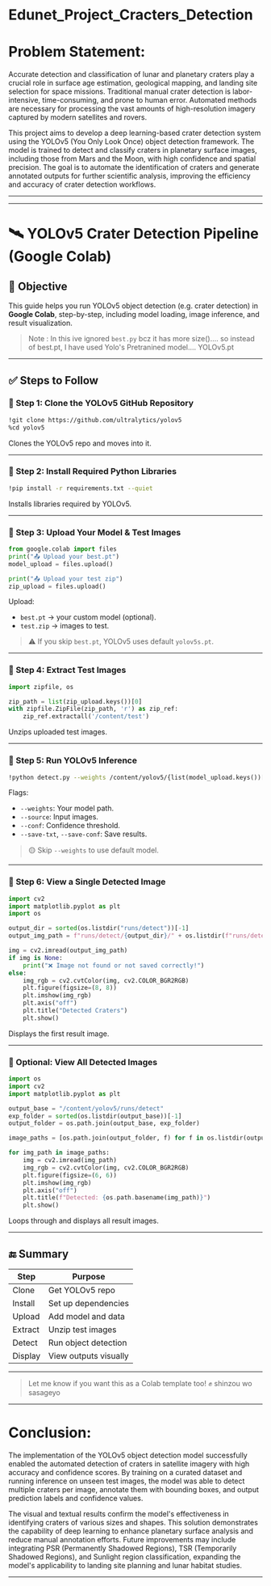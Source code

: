 # Edunet_Project_Cracters_Detection
# Problem Statement:
Accurate detection and classification of lunar and planetary craters play a crucial role in surface age estimation, geological mapping, and landing site selection for space missions. Traditional manual crater detection is labor-intensive, time-consuming, and prone to human error. Automated methods are necessary for processing the vast amounts of high-resolution imagery captured by modern satellites and rovers.

This project aims to develop a deep learning-based crater detection system using the YOLOv5 (You Only Look Once) object detection framework. The model is trained to detect and classify craters in planetary surface images, including those from Mars and the Moon, with high confidence and spatial precision. The goal is to automate the identification of craters and generate annotated outputs for further scientific analysis, improving the efficiency and accuracy of crater detection workflows.
<hr>
<hr>

# 🛰️ YOLOv5 Crater Detection Pipeline (Google Colab)

## 📌 Objective
This guide helps you run YOLOv5 object detection (e.g. crater detection) in **Google Colab**, step-by-step, including model loading, image inference, and result visualization.
> Note : In this ive ignored `best.py` bcz it has more size().... so instead of best.pt, I have used Yolo's Pretranined model.... YOLOv5.pt

---

## ✅ Steps to Follow

### 🔹 Step 1: Clone the YOLOv5 GitHub Repository
```bash
!git clone https://github.com/ultralytics/yolov5
%cd yolov5
```
Clones the YOLOv5 repo and moves into it.

---

### 🔹 Step 2: Install Required Python Libraries
```bash
!pip install -r requirements.txt --quiet
```
Installs libraries required by YOLOv5.

---

### 🔹 Step 3: Upload Your Model & Test Images
```python
from google.colab import files
print("📤 Upload your best.pt")
model_upload = files.upload()

print("📤 Upload your test zip")
zip_upload = files.upload()
```
Upload:
- `best.pt` → your custom model (optional).
- `test.zip` → images to test.

> ⚠️ If you skip `best.pt`, YOLOv5 uses default `yolov5s.pt`.

---

### 🔹 Step 4: Extract Test Images
```python
import zipfile, os

zip_path = list(zip_upload.keys())[0]
with zipfile.ZipFile(zip_path, 'r') as zip_ref:
    zip_ref.extractall('/content/test')
```
Unzips uploaded test images.

---

### 🔹 Step 5: Run YOLOv5 Inference
```bash
!python detect.py --weights /content/yolov5/{list(model_upload.keys())[0]}                   --source /content/test/test/images                   --conf 0.4                   --save-txt                   --save-conf
```
Flags:
- `--weights`: Your model path.
- `--source`: Input images.
- `--conf`: Confidence threshold.
- `--save-txt`, `--save-conf`: Save results.

> 🟡 Skip `--weights` to use default model.

---

### 🔹 Step 6: View a Single Detected Image
```python
import cv2
import matplotlib.pyplot as plt
import os

output_dir = sorted(os.listdir("runs/detect"))[-1]
output_img_path = f"runs/detect/{output_dir}/" + os.listdir(f"runs/detect/{output_dir}")[0]

img = cv2.imread(output_img_path)
if img is None:
    print("❌ Image not found or not saved correctly!")
else:
    img_rgb = cv2.cvtColor(img, cv2.COLOR_BGR2RGB)
    plt.figure(figsize=(8, 8))
    plt.imshow(img_rgb)
    plt.axis("off")
    plt.title("Detected Craters")
    plt.show()
```
Displays the first result image.

---

### 🔹 Optional: View All Detected Images
```python
import os
import cv2
import matplotlib.pyplot as plt

output_base = "/content/yolov5/runs/detect"
exp_folder = sorted(os.listdir(output_base))[-1]
output_folder = os.path.join(output_base, exp_folder)

image_paths = [os.path.join(output_folder, f) for f in os.listdir(output_folder) if f.lower().endswith(('.jpg', '.png'))]

for img_path in image_paths:
    img = cv2.imread(img_path)
    img_rgb = cv2.cvtColor(img, cv2.COLOR_BGR2RGB)
    plt.figure(figsize=(6, 6))
    plt.imshow(img_rgb)
    plt.axis("off")
    plt.title(f"Detected: {os.path.basename(img_path)}")
    plt.show()
```
Loops through and displays all result images.

---

## 🔚 Summary

| Step | Purpose |
|------|---------|
| Clone | Get YOLOv5 repo |
| Install | Set up dependencies |
| Upload | Add model and data |
| Extract | Unzip test images |
| Detect | Run object detection |
| Display | View outputs visually |

---

> Let me know if you want this as a Colab template too! ✊ shinzou wo sasageyo

<hr> 

# Conclusion: 
The implementation of the YOLOv5 object detection model successfully enabled the automated detection of craters in satellite imagery with high accuracy and confidence scores. By training on a curated dataset and running inference on unseen test images, the model was able to detect multiple craters per image, annotate them with bounding boxes, and output prediction labels and confidence values.

The visual and textual results confirm the model's effectiveness in identifying craters of various sizes and shapes. This solution demonstrates the capability of deep learning to enhance planetary surface analysis and reduce manual annotation efforts. Future improvements may include integrating PSR (Permanently Shadowed Regions), TSR (Temporarily Shadowed Regions), and Sunlight region classification, expanding the model's applicability to landing site planning and lunar habitat studies.
<hr>
